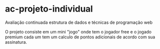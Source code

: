 # ac-projeto-individual
Avaliação continuada estrutura de dados e técnicas de programação web

O projeto consiste em um mini "jogo" onde tem o jogador free e o jogado premium cada um tem um calculo de pontos adicionais de acordo com sua assinatura.
